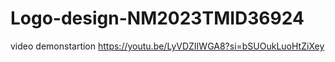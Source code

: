 # Logo-design-NM2023TMID36924 
video demonstartion https://youtu.be/LyVDZIIWGA8?si=bSUOukLuoHtZiXey
